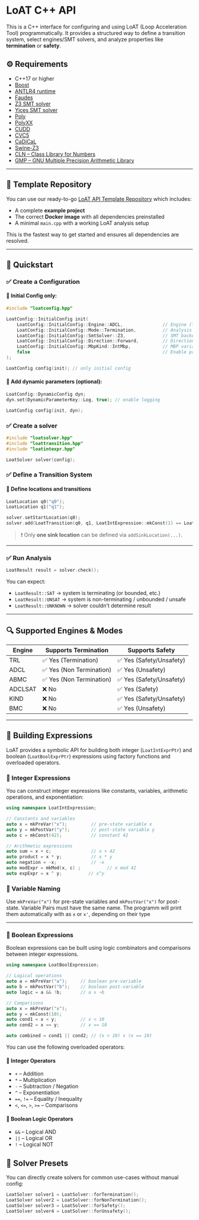# LoAT C++ API

This is a C++ interface for configuring and using LoAT (Loop Acceleration Tool) programmatically. It provides a structured way to define a transition system, select engines/SMT solvers, and analyze properties like **termination** or **safety**.

## ⚙️ Requirements

* C++17 or higher
* [Boost](https://www.boost.org/)
* [ANTLR4 runtime](https://github.com/antlr/antlr4)  
* [Faudes](https://sourceforge.net/projects/faudes/)  
* [Z3 SMT solver](https://github.com/Z3Prover/z3)  
* [Yices SMT solver](https://yices.csl.sri.com/)  
* [Poly](https://github.com/ths-poly/poly)  
* [PolyXX](https://github.com/ths-poly/polyxx)  
* [CUDD](https://github.com/ivmai/cudd)  
* [CVC5](https://cvc5.github.io/)  
* [CaDiCaL](https://github.com/arminbiere/cadical)  
* [Swine-Z3](https://github.com/ths-rwth/swine)  
* [CLN – Class Library for Numbers](https://www.ginac.de/CLN/)  
* [GMP – GNU Multiple Precision Arithmetic Library](https://gmplib.org/)


---

## 🧪 Template Repository

You can use our ready-to-go [LoAT API Template Repository](https://github.com/LoAT-developers/LoAT-API-Example) which includes:

- A complete **example project**
- The correct **Docker image** with all dependencies preinstalled
- A minimal `main.cpp` with a working LoAT analysis setup

This is the fastest way to get started and ensures all dependencies are resolved.

---

## 🚀 Quickstart

### ✅ Create a Configuration

#### 🔹 Initial Config only:

```cpp
#include "loatconfig.hpp"

LoatConfig::InitialConfig init(
    LoatConfig::InitialConfig::Engine::ADCL,               // Engine (TRL, ADCL, ABMC, ...)
    LoatConfig::InitialConfig::Mode::Termination,          // Analysis Mode (Termination, Safety)
    LoatConfig::InitialConfig::SmtSolver::Z3,              // SMT backend (Z3, Yices, ...)
    LoatConfig::InitialConfig::Direction::Forward,         // Direction (Forward)
    LoatConfig::InitialConfig::MbpKind::IntMbp,            // MBP variant
    false                                                  // Enable proof
);

LoatConfig config(init); // only initial config
```

#### 🔹 Add dynamic parameters (optional):

```cpp
LoatConfig::DynamicConfig dyn;
dyn.set(DynamicParameterKey::Log, true); // enable logging

LoatConfig config(init, dyn);
```

### ✅ Create a solver

```cpp
#include "loatsolver.hpp"
#include "loattransition.hpp"
#include "loatintexpr.hpp"

LoatSolver solver(config);
```

### ✅ Define a Transition System

#### 📍 Define locations and transitions

```cpp
LoatLocation q0("q0");
LoatLocation q1("q1");

solver.setStartLocation(q0);
solver.add(LoatTransition(q0, q1, LoatIntExpression::mkConst(1) == LoatIntExpression::mkConst(1)));
```

> ❗ Only **one sink location** can be defined via `addSinkLocation(...)`.

---

### ✅ Run Analysis

```cpp
LoatResult result = solver.check();
```

You can expect:

* `LoatResult::SAT` → system is terminating (or bounded, etc.)
* `LoatResult::UNSAT` → system is non-terminating / unbounded / unsafe
* `LoatResult::UNKNOWN` → solver couldn't determine result

---

## 🔍 Supported Engines & Modes

| Engine | Supports Termination | Supports Safety |
| ------ | -------------------- | ---------------- |
| TRL    | ✅ Yes (Termination)               | ✅ Yes (Safety/Unsafety)             |
| ADCL   | ✅ Yes (Non Termination)               | ✅ Yes (Unsafety)           |
| ABMC   | ✅ Yes (Non Termination)         | ✅ Yes (Safety/Unsafety)             |
| ADCLSAT   | ❌ No                 | ✅ Yes (Safety)            |
| KIND   | ❌ No                 | ✅ Yes (Safety/Unsafety)            |
| BMC    | ❌ No                 | ✅ Yes (Unsafety)            |

---

## 🧠 Building Expressions

LoAT provides a symbolic API for building both integer (`LoatIntExprPtr`) and boolean (`LoatBoolExprPtr`) expressions using factory functions and overloaded operators.

### 🔢 Integer Expressions

You can construct integer expressions like constants, variables, arithmetic operations, and exponentiation:

```cpp
using namespace LoatIntExpression;

// Constants and variables
auto x = mkPreVar("x");         // pre-state variable x
auto y = mkPostVar("y");        // post-state variable y
auto c = mkConst(42);           // constant 42

// Arithmetic expressions
auto sum = x + c;               // x + 42
auto product = x * y;           // x * y
auto negation = -x;             // -x
auto modExpr = mkMod(x, c) ;          // x mod 42
auto expExpr = x ^ y;          // x^y
```

### 🔁 Variable Naming

Use `mkPreVar("x")` for pre-state variables and `mkPostVar("x")` for post-state.
Variable Pairs must have the same name. The programm will print them automatically with as `x` or `x'`, depending on their type 

---

### 🔘 Boolean Expressions

Boolean expressions can be built using logic combinators and comparisons between integer expressions.

```cpp
using namespace LoatBoolExpression;

// Logical operations
auto a = mkPreVar("a");     // boolean pre-variable
auto b = mkPostVar("b");    // boolean post-variable
auto logic = a && !b;       // a ∧ ¬b

// Comparisons
auto x = mkPreVar("x");
auto y = mkConst(10);
auto cond1 = x < y;         // x < 10
auto cond2 = x == y;        // x == 10

auto combined = cond1 || cond2; // (x < 10) ∨ (x == 10)
```

You can use the following overloaded operators:

#### 🔢 Integer Operators
- `+` – Addition  
- `*` – Multiplication  
- `-` – Subtraction / Negation  
- `^` – Exponentiation  
- `==`, `!=` – Equality / Inequality  
- `<`, `<=`, `>`, `>=` – Comparisons

#### 🔘 Boolean Logic Operators
- `&&` – Logical AND  
- `||` – Logical OR  
- `!` – Logical NOT

## 🧩 Solver Presets

You can directly create solvers for common use-cases without manual config:

```cpp
LoatSolver solver1 = LoatSolver::forTermination();
LoatSolver solver2 = LoatSolver::forNonTermination();
LoatSolver solver3 = LoatSolver::forSafety();
LoatSolver solver4 = LoatSolver::forUnsafety();
```
